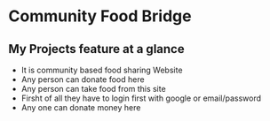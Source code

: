 # Community Food Bridge
## My Projects feature at a glance
- It is community based food sharing Website
- Any person can donate food here
- Any person can take food from this site
- Firsht of all they have to login first with google or email/password
- Any one can donate money here
